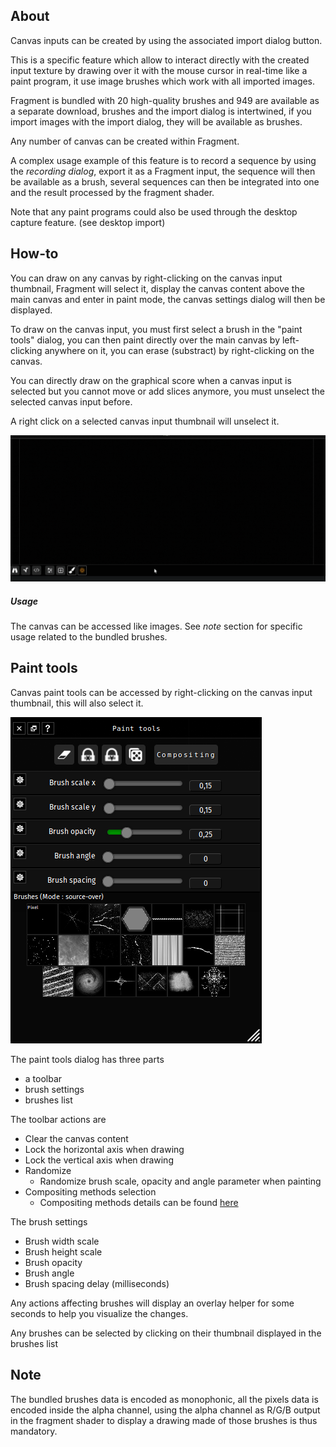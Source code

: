 ## About

Canvas inputs can be created by using the associated import dialog button.

This is a specific feature which allow to interact directly with the created input texture by drawing over it with the mouse cursor in real-time like a paint program, it use image brushes which work with all imported images.

Fragment is bundled with 20 high-quality brushes and 949 are available as a separate download, brushes and the import dialog is intertwined, if you import images with the import dialog, they will be available as brushes.

Any number of canvas can be created within Fragment.

A complex usage example of this feature is to record a sequence by using the *recording dialog*, export it as a Fragment input, the sequence will then be available as a brush, several sequences can then be integrated into one and the result processed by the fragment shader.

Note that any paint programs could also be used through the desktop capture feature. (see desktop import)

## How-to

You can draw on any canvas by right-clicking on the canvas input thumbnail, Fragment will select it, display the canvas content above the main canvas and enter in paint mode, the canvas settings dialog will then be displayed.

To draw on the canvas input, you must first select a brush in the "paint tools" dialog, you can then paint directly over the main canvas by left-clicking anywhere on it, you can erase (substract) by right-clicking on the canvas.

You can directly draw on the graphical score when a canvas input is selected but you cannot move or add slices anymore, you must unselect the selected canvas input before.

A right click on a selected canvas input thumbnail will unselect it.

![Fragment canvas input](gifs/canvas_input.gif)

##### Usage

The canvas can be accessed like images. See *note* section for specific usage related to the bundled brushes.

## Paint tools

Canvas paint tools  can be accessed by right-clicking on the canvas input thumbnail, this will also select it.

![Fragment paint tools](images/canvas_settings.png)

The paint tools dialog has three parts

- a toolbar
- brush settings
- brushes list

The toolbar actions are

- Clear the canvas content
- Lock the horizontal axis when drawing
- Lock the vertical axis when drawing
- Randomize
  - Randomize brush scale, opacity and angle parameter when painting
- Compositing methods selection
  - Compositing methods details can be found [here](https://developer.mozilla.org/fr/docs/Web/API/CanvasRenderingContext2D/globalCompositeOperation)

The brush settings

- Brush width scale
- Brush height scale
- Brush opacity
- Brush angle
- Brush spacing delay (milliseconds)

Any actions affecting brushes will display an overlay helper for some seconds to help you visualize the changes.

Any brushes can be selected by clicking on their thumbnail displayed in the brushes list 

## Note

The bundled brushes data is encoded as monophonic, all the pixels data is encoded inside the alpha channel, using the alpha channel as R/G/B output in the fragment shader to display a drawing made of those brushes is thus mandatory.